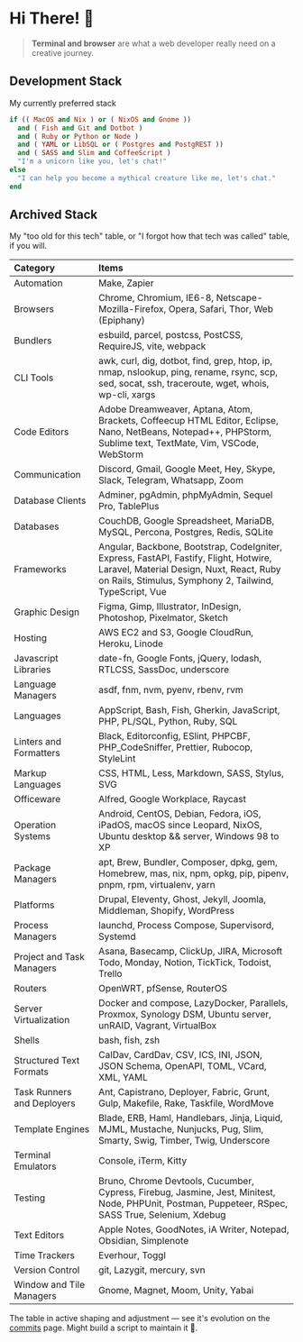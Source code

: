 # Hi There! 👋

> **Terminal and browser** are what a web developer really need on a creative journey.

## Development Stack

My currently preferred stack

```ruby
if (( MacOS and Nix ) or ( NixOS and Gnome ))
  and ( Fish and Git and Dotbot )
  and ( Ruby or Python or Node )
  and ( YAML or LibSQL or ( Postgres and PostgREST ))
  and ( SASS and Slim and CoffeeScript )
  "I'm a unicorn like you, let's chat!"
else
  "I can help you become a mythical creature like me, let's chat."
end
```

## Archived Stack

My "too old for this tech" table, or "I forgot how that tech was called" table, if you will.

| Category | Items |
| :- | :- |
| Automation | Make, Zapier |
| Browsers | Chrome, Chromium, IE6-8, Netscape-Mozilla-Firefox, Opera, Safari, Thor, Web (Epiphany) |
| Bundlers | esbuild, parcel, postcss, PostCSS, RequireJS, vite, webpack |
| CLI Tools | awk, curl, dig, dotbot, find, grep, htop, ip, nmap, nslookup, ping, rename, rsync, scp, sed, socat, ssh, traceroute, wget, whois, wp-cli, xargs |
| Code Editors | Adobe Dreamweaver, Aptana, Atom, Brackets, Coffeecup HTML Editor, Eclipse, Nano, NetBeans, Notepad++, PHPStorm, Sublime text, TextMate, Vim, VSCode, WebStorm |
| Communication | Discord, Gmail, Google Meet, Hey, Skype, Slack, Telegram, Whatsapp, Zoom |
| Database Clients | Adminer, pgAdmin, phpMyAdmin, Sequel Pro, TablePlus |
| Databases | CouchDB, Google Spreadsheet, MariaDB, MySQL, Percona, Postgres, Redis, SQLite |
| Frameworks | Angular, Backbone, Bootstrap, CodeIgniter, Express, FastAPI, Fastify, Flight, Hotwire, Laravel, Material Design, Nuxt, React, Ruby on Rails, Stimulus, Symphony 2, Tailwind, TypeScript, Vue |
| Graphic Design | Figma, Gimp, Illustrator, InDesign, Photoshop, Pixelmator, Sketch |
| Hosting | AWS EC2 and S3, Google CloudRun, Heroku, Linode |
| Javascript Libraries | date-fn, Google Fonts, jQuery, lodash, RTLCSS, SassDoc, underscore |
| Language Managers | asdf, fnm, nvm, pyenv, rbenv, rvm |
| Languages | AppScript, Bash, Fish, Gherkin, JavaScript, PHP, PL/SQL, Python, Ruby, SQL |
| Linters and Formatters | Black, Editorconfig, ESlint, PHPCBF, PHP_CodeSniffer, Prettier, Rubocop, StyleLint |
| Markup Languages | CSS, HTML, Less, Markdown, SASS, Stylus, SVG |
| Officeware | Alfred, Google Workplace, Raycast |
| Operation Systems | Android, CentOS, Debian, Fedora, iOS, iPadOS, macOS since Leopard, NixOS, Ubuntu desktop && server, Windows 98 to XP |
| Package Managers | apt, Brew, Bundler, Composer, dpkg, gem, Homebrew, mas, nix, npm, opkg, pip, pipenv, pnpm, rpm, virtualenv, yarn |
| Platforms | Drupal, Eleventy, Ghost, Jekyll, Joomla, Middleman, Shopify, WordPress |
| Process Managers | launchd, Process Compose, Supervisord, Systemd |
| Project and Task Managers | Asana, Basecamp, ClickUp, JIRA, Microsoft Todo, Monday, Notion, TickTick, Todoist, Trello |
| Routers | OpenWRT, pfSense, RouterOS |
| Server Virtualization | Docker and compose, LazyDocker, Parallels, Proxmox, Synology DSM, Ubuntu server, unRAID, Vagrant, VirtualBox |
| Shells | bash, fish, zsh |
| Structured Text Formats | CalDav, CardDav, CSV, ICS, INI, JSON, JSON Schema, OpenAPI, TOML, VCard, XML, YAML |
| Task Runners and Deployers | Ant, Capistrano, Deployer, Fabric, Grunt, Gulp, Makefile, Rake, Taskfile, WordMove |
| Template Engines | Blade, ERB, Haml, Handlebars, Jinja, Liquid, MJML, Mustache, Nunjucks, Pug, Slim, Smarty, Swig, Timber, Twig, Underscore |
| Terminal Emulators | Console, iTerm, Kitty |
| Testing | Bruno, Chrome Devtools, Cucumber, Cypress, Firebug, Jasmine, Jest, Minitest, Node, PHPUnit, Postman, Puppeteer, RSpec, SASS True, Selenium, Xdebug |
| Text Editors | Apple Notes, GoodNotes, iA Writer, Notepad, Obsidian, Simplenote |
| Time Trackers | Everhour, Toggl |
| Version Control | git, Lazygit, mercury, svn |
| Window and Tile Managers | Gnome, Magnet, Moom, Unity, Yabai |

The table in active shaping and adjustment — see it's evolution on the [commits](https://github.com/idangoldman/idangoldman/commits/main/) page. Might build a script to maintain it 🤞.
